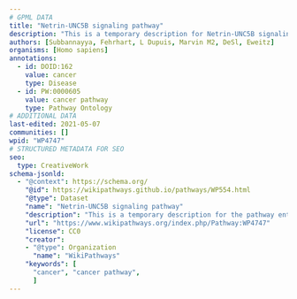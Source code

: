 ```yaml
---
# GPML DATA
title: "Netrin-UNC5B signaling pathway"
description: "This is a temporary description for Netrin-UNC5B signaling pathway"
authors: [Subbannayya, Fehrhart, L Dupuis, Marvin M2, DeSl, Eweitz]
organisms: [Homo sapiens]
annotations:
  - id: DOID:162
    value: cancer
    type: Disease
  - id: PW:0000605
    value: cancer pathway
    type: Pathway Ontology
# ADDITIONAL DATA
last-edited: 2021-05-07
communities: []
wpid: "WP4747"
# STRUCTURED METADATA FOR SEO
seo:
  type: CreativeWork
schema-jsonld:
  - "@context": https://schema.org/
    "@id": https://wikipathways.github.io/pathways/WP554.html
    "@type": Dataset
    "name": "Netrin-UNC5B signaling pathway"
    "description": "This is a temporary description for the pathway entitled: Netrin-UNC5B signaling pathway"
    "url": "https://www.wikipathways.org/index.php/Pathway:WP4747"
    "license": CC0
    "creator":
    - "@type": Organization
      "name": "WikiPathways"
    "keywords": [
      "cancer", "cancer pathway",
      ]
---
```


